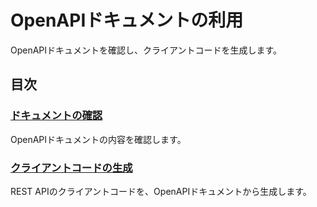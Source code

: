 # OpenAPIドキュメントの利用

OpenAPIドキュメントを確認し、クライアントコードを生成します。

## 目次

### [ドキュメントの確認](document/README.md)

OpenAPIドキュメントの内容を確認します。

### [クライアントコードの生成](client/README.md)

REST APIのクライアントコードを、OpenAPIドキュメントから生成します。
